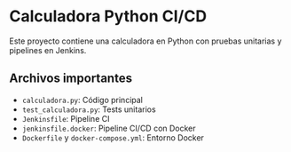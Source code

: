 # Calculadora Python CI/CD

Este proyecto contiene una calculadora en Python con pruebas unitarias y pipelines en Jenkins.

## Archivos importantes

- `calculadora.py`: Código principal
- `test_calculadora.py`: Tests unitarios
- `Jenkinsfile`: Pipeline CI
- `jenkinsfile.docker`: Pipeline CI/CD con Docker
- `Dockerfile` y `docker-compose.yml`: Entorno Docker
